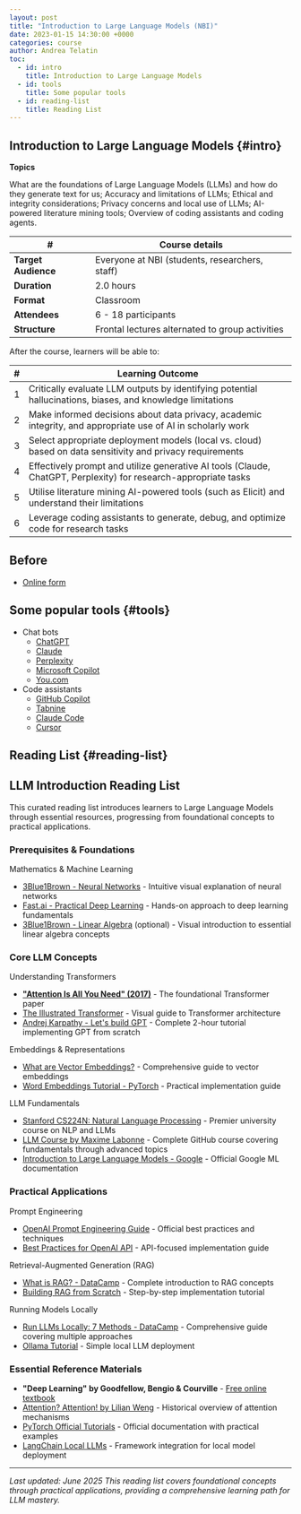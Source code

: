 ```yaml
---
layout: post
title: "Introduction to Large Language Models (NBI)"
date: 2023-01-15 14:30:00 +0000
categories: course
author: Andrea Telatin
toc:
  - id: intro
    title: Introduction to Large Language Models
  - id: tools
    title: Some popular tools
  - id: reading-list
    title: Reading List
---
```


## Introduction to Large Language Models {#intro}

**Topics**

What are the foundations of Large Language Models (LLMs) and how do they generate text for us; 
Accuracy and limitations of LLMs; 
Ethical and integrity considerations; 
Privacy concerns and local use of LLMs; 
AI-powered literature mining tools; 
Overview of coding assistants and coding agents.


| **#**               | **Course details**                              |
| ------------------- | ----------------------------------------------- |
| **Target Audience** | Everyone at NBI (students, researchers, staff)  |
| **Duration**        | 2.0 hours                                       |
| **Format**          | Classroom                                       |
| **Attendees**       | 6 - 18 participants                             |
| **Structure**       | Frontal lectures alternated to group activities |

After the course, learners will be able to:

| #   | **Learning Outcome**                                                                                            |
| --- | --------------------------------------------------------------------------------------------------------------- |
| 1   | Critically evaluate LLM outputs by identifying potential hallucinations, biases, and knowledge limitations      |
| 2   | Make informed decisions about data privacy, academic integrity, and appropriate use of AI in scholarly work     |
| 3   | Select appropriate deployment models (local vs. cloud) based on data sensitivity and privacy requirements       |
| 4   | Effectively prompt and utilize generative AI tools (Claude, ChatGPT, Perplexity) for research-appropriate tasks |
| 5   | Utilise literature mining AI-powered tools (such as Elicit) and understand their limitations                    |
| 6   | Leverage coding assistants to generate, debug, and optimize code for research tasks                             |

## Before

* [Online form](https://forms.cloud.microsoft/e/h8ifhdFuxH)

## Some popular tools {#tools}

* Chat bots
  * [ChatGPT](https://chatgpt.com/)
  * [Claude](https://claude.ai/)
  * [Perplexity](https://www.perplexity.ai/)
  * [Microsoft Copilot](https://copilot.microsoft.com/)
  * [You.com](https://you.com/)
* Code assistants
  * [GitHub Copilot](https://github.com/features/copilot)
  * [Tabnine](https://www.tabnine.com/)
  * [Claude Code](https://docs.anthropic.com/en/docs/claude-code/overview)
  * [Cursor](https://www.cursor.com/) 

## Reading List {#reading-list}


## LLM Introduction Reading List

This curated reading list introduces learners to Large Language Models through essential resources, progressing from foundational concepts to practical applications.

### Prerequisites & Foundations

Mathematics & Machine Learning
- [3Blue1Brown - Neural Networks](https://www.youtube.com/playlist?list=PLZHQObOWTQDNU6R1_67000Dx_ZCJB-3pi) - Intuitive visual explanation of neural networks
- [Fast.ai - Practical Deep Learning](https://course.fast.ai/) - Hands-on approach to deep learning fundamentals
- [3Blue1Brown - Linear Algebra](https://www.youtube.com/playlist?list=PLZHQObOWTQDPD3MizzM2xVFitgF8hE_ab) (optional) - Visual introduction to essential linear algebra concepts

### Core LLM Concepts

Understanding Transformers
- **["Attention Is All You Need" (2017)](https://arxiv.org/abs/1706.03762)** - The foundational Transformer paper
- [The Illustrated Transformer](http://jalammar.github.io/illustrated-transformer/) - Visual guide to Transformer architecture
- [Andrej Karpathy - Let's build GPT](https://www.youtube.com/watch?v=kCc8FmEb1nY) - Complete 2-hour tutorial implementing GPT from scratch

Embeddings & Representations
- [What are Vector Embeddings?](https://www.meilisearch.com/blog/what-are-vector-embeddings) - Comprehensive guide to vector embeddings
- [Word Embeddings Tutorial - PyTorch](https://pytorch.org/tutorials/beginner/nlp/word_embeddings_tutorial.html) - Practical implementation guide

LLM Fundamentals
- [Stanford CS224N: Natural Language Processing](https://web.stanford.edu/class/cs224n/) - Premier university course on NLP and LLMs
- [LLM Course by Maxime Labonne](https://github.com/mlabonne/llm-course) - Complete GitHub course covering fundamentals through advanced topics
- [Introduction to Large Language Models - Google](https://developers.google.com/machine-learning/resources/intro-llms) - Official Google ML documentation

### Practical Applications

Prompt Engineering
- [OpenAI Prompt Engineering Guide](https://platform.openai.com/docs/guides/prompt-engineering) - Official best practices and techniques
- [Best Practices for OpenAI API](https://help.openai.com/en/articles/6654000-best-practices-for-prompt-engineering-with-the-openai-api) - API-focused implementation guide

Retrieval-Augmented Generation (RAG)
- [What is RAG? - DataCamp](https://www.datacamp.com/blog/what-is-retrieval-augmented-generation-rag) - Complete introduction to RAG concepts
- [Building RAG from Scratch](https://learnbybuilding.ai/tutorial/rag-from-scratch/) - Step-by-step implementation tutorial

Running Models Locally
- [Run LLMs Locally: 7 Methods - DataCamp](https://www.datacamp.com/tutorial/run-llms-locally-tutorial) - Comprehensive guide covering multiple approaches
- [Ollama Tutorial](https://www.kdnuggets.com/ollama-tutorial-running-llms-locally-made-super-simple) - Simple local LLM deployment

### Essential Reference Materials

- **"Deep Learning" by Goodfellow, Bengio & Courville** - [Free online textbook](https://www.deeplearningbook.org/)
- [Attention? Attention! by Lilian Weng](https://lilianweng.github.io/posts/2018-06-24-attention/) - Historical overview of attention mechanisms
- [PyTorch Official Tutorials](https://pytorch.org/tutorials/) - Official documentation with practical examples
- [LangChain Local LLMs](https://python.langchain.com/docs/how_to/local_llms/) - Framework integration for local model deployment
 

---

*Last updated: June 2025*
*This reading list covers foundational concepts through practical applications, providing a comprehensive learning path for LLM mastery.*